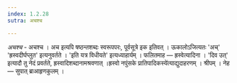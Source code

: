 ```yaml
---
index: 1.2.28
sutra: अचश्च

---
```

_अचश्च_ - अचश्च । अच इत्यपि षष्ठन्तशब्दः स्वरूपपरः, पूर्वसूत्रे इक इतिवत् । ऊकालोऽजित्यतः 'अच्' 'ह्रस्वदीर्घप्लुत' इत्यनुवर्तते । 'इति यत्र विधीयते' इत्यध्याहार्यम् । फलितमाह — ह्रस्वेत्यादिना । 'दिव उत्' इत्यादौ तु नेदं प्रवर्तते, ह्रस्वादिशब्दानामश्रवणात् ।ह्रस्वो नपुंसके प्रातिपादिकस्ये॑त्याद्युदाहरणम् । श्रीपम् । नेह — सुपात् ब्राआहृणकुलम् । 